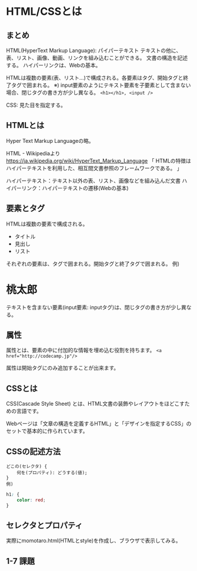 # HTML/CSSとは
## まとめ
HTML(HyperText Markup Language): パイパーテキスト
テキストの他に、表、リスト、画像、動画、リンクを組み込むことができる。
文書の構造を記述する。
ハイパーリンクは、Webの基本。

HTMLは複数の要素(表、リスト...)で構成される。各要素はタグ、開始タグと終了タグで囲まれる。
※) input要素のようにテキスト要素を子要素として含まない場合、閉じタグの書き方が少し異なる。
`<h1></h1>, <input />`


CSS: 見た目を指定する。

## HTMLとは
Hyper Text Markup Languageの略。

HTML - Wikipediaより
https://ja.wikipedia.org/wiki/HyperText_Markup_Language
「
HTMLの特徴はハイパーテキストを利用した、相互間文書参照のフレームワークである。
」

ハイパーテキスト：テキスト以外の表、リスト、画像などを組み込んだ文書
ハイパーリンク：ハイパーテキストの遷移(Webの基本)

## 要素とタグ
HTMLは複数の要素で構成される。
* タイトル
* 見出し
* リスト

それぞれの要素は、タグで囲まれる。開始タグと終了タグで囲まれる。
例) <h1>桃太郎</h1>
テキストを含まない要素(input要素: inputタグ)は、閉じタグの書き方が少し異なる。

## 属性
属性とは、要素の中に付加的な情報を埋め込む役割を持ちます。
`<a href="http://codecamp.jp"/>`

属性は開始タグにのみ追加することが出来ます。

## CSSとは
CSS(Cascade Style Sheet) とは、HTML文書の装飾やレイアウトをほどこすための言語です。

Webページは「文章の構造を定義するHTML」と「デザインを指定するCSS」のセットで基本的に作られています。

## CSSの記述方法
```
どこの(セレクタ) {
    何を(プロパティ): どうする(値);
}
例)
```
```css
h1: {
    color: red;
}

```

## セレクタとプロパティ
実際にmomotaro.html(HTMLとstyle)を作成し、ブラウザで表示してみる。

## 1-7 課題




